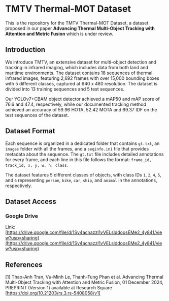 # TMTV Thermal-MOT Dataset
This is the repository for the TMTV Thermal-MOT Dataset, a dataset proposed in our paper **Advancing Thermal Multi-Object Tracking with Attention and Metric Fusion** which is under review.

## Introduction

We introduce TMTV, an extensive dataset for multi-object detection and tracking in infrared imaging, which includes data from both land and maritime environments. The dataset contains 18 sequences of thermal infrared images, featuring 2,692 frames with over 15,000 bounding boxes with 5 different classes, captured at 640 x 480 resolution. The dataset is divided into 13 training sequences and 5 test sequences.

Our YOLOv7+CBAM object detector achieved a mAP50 and mAP score of 76.6 and 47.4, respectively, while our documented tracking method achieved an accuracy of 59.96 HOTA, 52.42 MOTA and 69.37 IDF on the test sequences of the dataset. 

## Dataset Format

Each sequence is organized in a dedicated folder that contains `gt.txt`, an `images` folder with all the frames, and a `seqinfo.ini` file that provides metadata about the sequence. The `gt.txt` file includes detailed annotations for every frame, and each line in this file follows the format: `frame_id, track_id, x, y, w, h, class`.

The dataset features 5 different classes of objects, with class IDs `1`, `2`, `4`, `5`, and `6` representing `person`, `bike`, `car`, `ship`, and `animal` in the annotations, respectively.

## Dataset Access

### Google Drive
Link: [https://drive.google.com/file/d/1Sv4acnazzl1vVELslddoosEMe2_4y841/view?usp=sharing](https://drive.google.com/file/d/1Sv4acnazzl1vVELslddoosEMe2_4y841/view?usp=sharing)

## References

[1] Thao-Anh Tran, Vu-Minh Le, Thanh-Tung Phan et al. Advancing Thermal Multi-Object Tracking with Attention and Metric Fusion, 01 December 2024, PREPRINT (Version 1) available at Research Square [https://doi.org/10.21203/rs.3.rs-5408058/v1]
